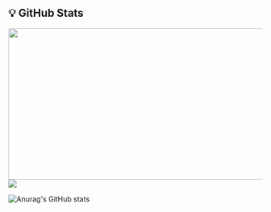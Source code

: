 ## 💡 GitHub Stats

<a href="https://github.com/devxb/gitanimals">
    <img src = "https://render.gitanimals.org/farms/{kor-sams-dev}" width="800" height="300"/>
</a>

<img src="https://skillicons.dev/icons?i=ts,js,react,next" />

![Anurag's GitHub stats](https://github-readme-stats.vercel.app/api?username=kor-sams-dev&count_private=true&hide=issues&theme=graywhite)
<!--[![Top Langs](https://github-readme-stats.vercel.app/api/top-langs/?username=kor-sams-dev&layout=compact)](https://github.com/anuraghazra/github-readme-stats)
</div>-->

